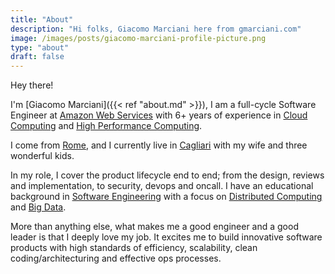 ```yaml
---
title: "About"
description: "Hi folks, Giacomo Marciani here from gmarciani.com"
image: /images/posts/giacomo-marciani-profile-picture.png
type: "about"
draft: false
---
```


Hey there!

I'm [Giacomo Marciani]({{< ref "about.md" >}}), I am a full-cycle Software Engineer at [Amazon Web Services](https://aws.amazon.com/) 
with 6+ years of experience in [Cloud Computing](https://it.wikipedia.org/wiki/Cloud_computing) 
and [High Performance Computing](https://en.wikipedia.org/wiki/High-performance_computing).

I come from [Rome](https://maps.app.goo.gl/wJRmKz7ZHA5sCB6w9), 
and I currently live in [Cagliari](https://maps.app.goo.gl/X6rbEdPpEeEEVaFJ6) with my wife and three wonderful kids.

In my role, I cover the product lifecycle end to end; from the design, reviews and implementation, to security, devops and oncall.
I have an educational background in [Software Engineering](https://en.wikipedia.org/wiki/Software_engineering) 
with a focus on [Distributed Computing](https://en.wikipedia.org/wiki/Distributed_computing) 
and [Big Data](https://en.wikipedia.org/wiki/Big_data).

More than anything else, what makes me a good engineer and a good leader is that I deeply love my job. 
It excites me to build innovative software products with high standards of efficiency, scalability, 
clean coding/architecturing and effective ops processes.

